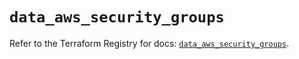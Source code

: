 # `data_aws_security_groups`

Refer to the Terraform Registry for docs: [`data_aws_security_groups`](https://registry.terraform.io/providers/hashicorp/aws/3.76.1/docs/data-sources/security_groups).
